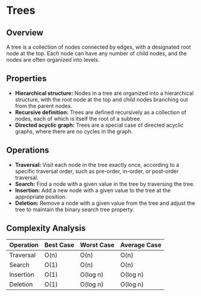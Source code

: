 # Trees

## Overview

A tree is a collection of nodes connected by edges, with a designated root node at the top. Each node can have any number of child nodes, and the nodes are often organized into levels.

## Properties

- **Hierarchical structure:** Nodes in a tree are organized into a hierarchical structure, with the root node at the top and child nodes branching out from the parent nodes.
- **Recursive definition:** Trees are defined recursively as a collection of nodes, each of which is itself the root of a subtree.
- **Directed acyclic graph:** Trees are a special case of directed acyclic graphs, where there are no cycles in the graph.

## Operations

- **Traversal:** Visit each node in the tree exactly once, according to a specific traversal order, such as pre-order, in-order, or post-order traversal.
- **Search:** Find a node with a given value in the tree by traversing the tree.
- **Insertion:** Add a new node with a given value to the tree at the appropriate position.
- **Deletion:** Remove a node with a given value from the tree and adjust the tree to maintain the binary search tree property.

## Complexity Analysis

| **Operation** | **Best Case** | **Worst Case** | **Average Case** |
| ------------- | ------------- | -------------- | ---------------- |
| Traversal     | O(n)          | O(n)           | O(n)             |
| Search        | O(1)          | O(n)           | O(n)             |
| Insertion     | O(1)          | O(log n)       | O(log n)         |
| Deletion      | O(1)          | O(log n)       | O(log n)         |

